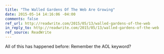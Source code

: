 ```yaml
---
title: "The Walled Gardens Of The Web Are Growing"
date: 2015-05-14 14:16:06 -04:00
comments: false
ref_url: http://readwrite.com/2015/05/13/walled-gardens-of-the-web
in_reply_to: http://readwrite.com/2015/05/13/walled-gardens-of-the-web
ref_source: ReadWrite
---
```


All of this has happened before: Remember the AOL keyword? 